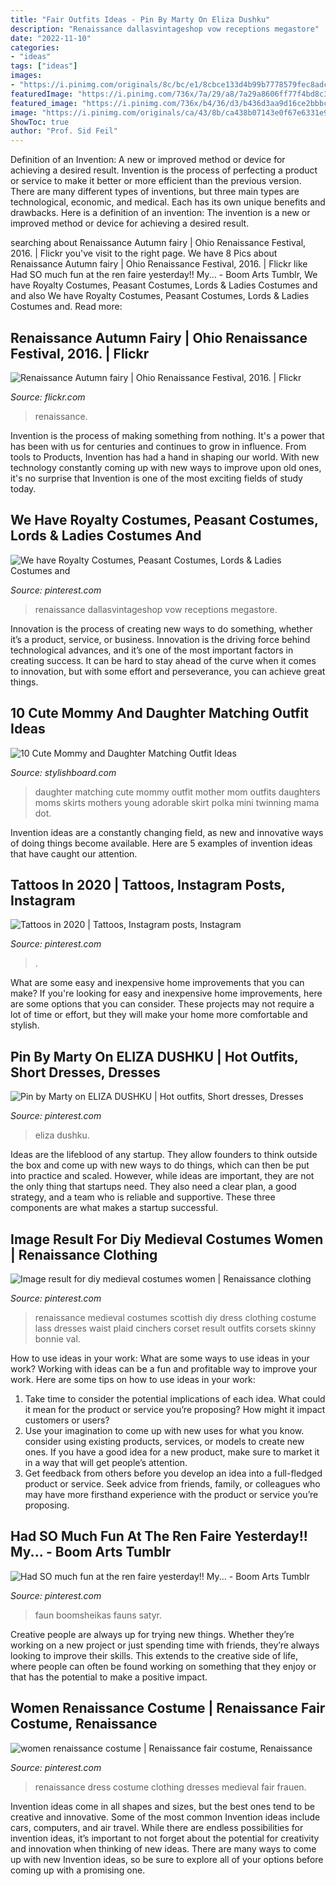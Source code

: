 ```yaml
---
title: "Fair Outfits Ideas - Pin By Marty On Eliza Dushku"
description: "Renaissance dallasvintageshop vow receptions megastore"
date: "2022-11-10"
categories:
- "ideas"
tags: ["ideas"]
images:
- "https://i.pinimg.com/originals/8c/bc/e1/8cbce133d4b99b7778579fec8adcd6ef.jpg"
featuredImage: "https://i.pinimg.com/736x/7a/29/a8/7a29a8606ff77f4bd8c3f9553b04dc39.jpg"
featured_image: "https://i.pinimg.com/736x/b4/36/d3/b436d3aa9d16ce2bbbc448f966699fdb.jpg"
image: "https://i.pinimg.com/originals/ca/43/8b/ca438b07143e0f67e6331e9dd7462463.jpg"
ShowToc: true
author: "Prof. Sid Feil"
---
```



Definition of an Invention: A new or improved method or device for achieving a desired result.
Invention is the process of perfecting a product or service to make it better or more efficient than the previous version. There are many different types of inventions, but three main types are technological, economic, and medical. Each has its own unique benefits and drawbacks. Here is a definition of an invention: 
The invention is a new or improved method or device for achieving a desired result.

	

		
searching about Renaissance Autumn fairy | Ohio Renaissance Festival, 2016. | Flickr you've visit to the right page. We have 8 Pics about Renaissance Autumn fairy | Ohio Renaissance Festival, 2016. | Flickr like Had SO much fun at the ren faire yesterday!! My... - Boom Arts Tumblr, We have Royalty Costumes, Peasant Costumes, Lords &amp; Ladies Costumes and and also We have Royalty Costumes, Peasant Costumes, Lords &amp; Ladies Costumes and. Read more:
		
    
## Renaissance Autumn Fairy | Ohio Renaissance Festival, 2016. | Flickr

<img loading=lazy src="https://live.staticflickr.com/5334/30527553890_fed57ab6a9_b.jpg" onerror="this.onerror=null;this.src='https://tse2.mm.bing.net/th?id=OIP.SKDa5VIupQ3Ape0eLWEACgHaMn&amp;pid=15.1';" alt="Renaissance Autumn fairy | Ohio Renaissance Festival, 2016. | Flickr">

_Source: flickr.com_

>renaissance. 

	

Invention is the process of making something from nothing. It's a power that has been with us for centuries and continues to grow in influence. From tools to Products, Invention has had a hand in shaping our world. With new technology constantly coming up with new ways to improve upon old ones, it's no surprise that Invention is one of the most exciting fields of study today.

    
## We Have Royalty Costumes, Peasant Costumes, Lords &amp; Ladies Costumes And

<img loading=lazy src="https://i.pinimg.com/736x/db/2d/85/db2d8506920ada4032d162fcff2997c1.jpg" onerror="this.onerror=null;this.src='https://tse1.mm.bing.net/th?id=OIP.LHdF5hLCAss0p7O3lSStHgHaKn&amp;pid=15.1';" alt="We have Royalty Costumes, Peasant Costumes, Lords &amp; Ladies Costumes and">

_Source: pinterest.com_

>renaissance dallasvintageshop vow receptions megastore. 

	

Innovation is the process of creating new ways to do something, whether it’s a product, service, or business. Innovation is the driving force behind technological advances, and it’s one of the most important factors in creating success. It can be hard to stay ahead of the curve when it comes to innovation, but with some effort and perseverance, you can achieve great things.

    
## 10 Cute Mommy And Daughter Matching Outfit Ideas

<img loading=lazy src="http://www.stylishboard.com/wp-content/uploads/2015/01/328.jpg" onerror="this.onerror=null;this.src='https://tse2.mm.bing.net/th?id=OIP.9Yk51trS9iecSsQcfi7M-AHaLF&amp;pid=15.1';" alt="10 Cute Mommy and Daughter Matching Outfit Ideas">

_Source: stylishboard.com_

>daughter matching cute mommy outfit mother mom outfits daughters moms skirts mothers young adorable skirt polka mini twinning mama dot. 

	

Invention ideas are a constantly changing field, as new and innovative ways of doing things become available. Here are 5 examples of invention ideas that have caught our attention.

    
## Tattoos In 2020 | Tattoos, Instagram Posts, Instagram

<img loading=lazy src="https://i.pinimg.com/736x/7a/29/a8/7a29a8606ff77f4bd8c3f9553b04dc39.jpg" onerror="this.onerror=null;this.src='https://tse1.mm.bing.net/th?id=OIP.l9i0b4mfl5-eMZsmPrdfDQHaHa&amp;pid=15.1';" alt="Tattoos in 2020 | Tattoos, Instagram posts, Instagram">

_Source: pinterest.com_

>. 

	

What are some easy and inexpensive home improvements that you can make?
If you're looking for easy and inexpensive home improvements, here are some options that you can consider. These projects may not require a lot of time or effort, but they will make your home more comfortable and stylish.

    
## Pin By Marty On ELIZA DUSHKU | Hot Outfits, Short Dresses, Dresses

<img loading=lazy src="https://i.pinimg.com/736x/b4/36/d3/b436d3aa9d16ce2bbbc448f966699fdb.jpg" onerror="this.onerror=null;this.src='https://tse2.mm.bing.net/th?id=OIP.iISW1Zs0iI3DwdvVA8ZFhQHaQ4&amp;pid=15.1';" alt="Pin by Marty on ELIZA DUSHKU | Hot outfits, Short dresses, Dresses">

_Source: pinterest.com_

>eliza dushku. 

	

Ideas are the lifeblood of any startup. They allow founders to think outside the box and come up with new ways to do things, which can then be put into practice and scaled. However, while ideas are important, they are not the only thing that startups need. They also need a clear plan, a good strategy, and a team who is reliable and supportive. These three components are what makes a startup successful.

    
## Image Result For Diy Medieval Costumes Women | Renaissance Clothing

<img loading=lazy src="https://i.pinimg.com/originals/8c/bc/e1/8cbce133d4b99b7778579fec8adcd6ef.jpg" onerror="this.onerror=null;this.src='https://tse3.mm.bing.net/th?id=OIP.ZGaWN4F8UQfg7jJPwvR8FAHaNS&amp;pid=15.1';" alt="Image result for diy medieval costumes women | Renaissance clothing">

_Source: pinterest.com_

>renaissance medieval costumes scottish diy dress clothing costume lass dresses waist plaid cinchers corset result outfits corsets skinny bonnie val. 

	

How to use ideas in your work: What are some ways to use ideas in your work?
Working with ideas can be a fun and profitable way to improve your work. Here are some tips on how to use ideas in your work: 
1. Take time to consider the potential implications of each idea. What could it mean for the product or service you’re proposing? How might it impact customers or users? 
2. Use your imagination to come up with new uses for what you know. consider using existing products, services, or models to create new ones. If you have a good idea for a new product, make sure to market it in a way that will get people’s attention. 
3. Get feedback from others before you develop an idea into a full-fledged product or service. Seek advice from friends, family, or colleagues who may have more firsthand experience with the product or service you’re proposing.

    
## Had SO Much Fun At The Ren Faire Yesterday!! My... - Boom Arts Tumblr

<img loading=lazy src="https://i.pinimg.com/originals/ca/43/8b/ca438b07143e0f67e6331e9dd7462463.jpg" onerror="this.onerror=null;this.src='https://tse1.mm.bing.net/th?id=OIP.4qT9lJVd7YYMaFoJJKn8rAAAAA&amp;pid=15.1';" alt="Had SO much fun at the ren faire yesterday!! My... - Boom Arts Tumblr">

_Source: pinterest.com_

>faun boomsheikas fauns satyr. 

	

Creative people are always up for trying new things. Whether they’re working on a new project or just spending time with friends, they’re always looking to improve their skills. This extends to the creative side of life, where people can often be found working on something that they enjoy or that has the potential to make a positive impact.

    
## Women Renaissance Costume | Renaissance Fair Costume, Renaissance

<img loading=lazy src="https://i.pinimg.com/736x/b2/8b/a5/b28ba51a14e95fe33461369f8940e200.jpg" onerror="this.onerror=null;this.src='https://tse4.mm.bing.net/th?id=OIP.JWar7n1Z4HAMuJgC-VA1pAHaMA&amp;pid=15.1';" alt="women renaissance costume | Renaissance fair costume, Renaissance">

_Source: pinterest.com_

>renaissance dress costume clothing dresses medieval fair frauen. 

	

Invention ideas come in all shapes and sizes, but the best ones tend to be creative and innovative. Some of the most common Invention ideas include cars, computers, and air travel. While there are endless possibilities for invention ideas, it’s important to not forget about the potential for creativity and innovation when thinking of new ideas. There are many ways to come up with new Invention ideas, so be sure to explore all of your options before coming up with a promising one.

